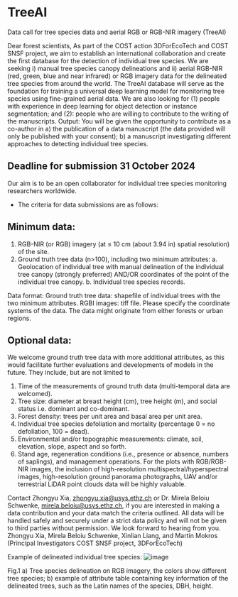 # TreeAI
Data call for tree species data and aerial RGB or RGB-NIR imagery (TreeAI)

Dear forest scientists,
As part of the COST action 3DForEcoTech and COST SNSF project, we aim to establish an international collaboration and create the first database for the detection of individual tree species. We are seeking i) manual tree species canopy delineations and ii) aerial RGB-NIR (red, green, blue and near infrared) or RGB imagery data for the delineated tree species from around the world. The TreeAI database will serve as the foundation for training a universal deep learning model for monitoring tree species using fine-grained aerial data. We are also looking for (1) people with experience in deep learning for object detection or instance segmentation; and (2): people who are willing to contribute to the writing of the manuscripts.
Output: You will be given the opportunity to contribute as a co-author in a) the publication of a data manuscript (the data provided will only be published with your consent); b) a manuscript investigating different approaches to detecting individual tree species.
## Deadline for submission 31 October 2024
Our aim is to be an open collaborator for individual tree species monitoring researchers worldwide.
* The criteria for data submissions are as follows:
## Minimum data:
1.	RGB-NIR (or RGB) imagery (at ≤ 10 cm (about 3.94 in) spatial resolution) of the site. 
2.	Ground truth tree data (n>100), including two minimum attributes: 
a.	Geolocation of individual tree with manual delineation of the individual tree canopy (strongly preferred) AND/OR coordinates of the point of the individual tree canopy. 
b.	Individual tree species records.

Data format: 
Ground truth tree data: shapefile of individual trees with the two minimum attributes. 
RGBI images: tiff file. Please specify the coordinate systems of the data. The data might originate from either forests or urban regions.

## Optional data:
We welcome ground truth tree data with more additional attributes, as this would facilitate further evaluations and developments of models in the future. They include, but are not limited to 
1.	Time of the measurements of ground truth data (multi-temporal data are welcomed).
2.	Tree size: diameter at breast height (cm), tree height (m), and social status i.e. dominant and co-dominant.
3.	 Forest density: trees per unit area and basal area per unit area. 
4.	Individual tree species defoliation and mortality (percentage 0 = no defoliation, 100 = dead).
5.	Environmental and/or topographic measurements: climate, soil, elevation, slope, aspect and so forth.
6.	Stand age, regeneration conditions (i.e., presence or absence, numbers of saplings), and management operations.
For the plots with RGB/RGB-NIR images, the inclusion of high-resolution multispectral/hyperspectral images, high-resolution ground panorama photographs, UAV and/or terrestrial LiDAR point clouds data will be highly valuable. 

Contact Zhongyu Xia, zhongyu.xia@usys.ethz.ch or Dr. Mirela Beloiu Schwenke, mirela.beloiu@usys.ethz.ch, if you are interested in making a data contribution and your data match the criteria outlined. All data will be handled safely and securely under a strict data policy and will not be given to third parties without permission. 
We look forward to hearing from you.
Zhongyu Xia, Mirela Beloiu Schwenke, Xinlian Liang, and Martin Mokros
(Principal Investigators COST SNSF project, 3DForEcoTech)

Example of delineated individual tree species:
 ![image](https://github.com/user-attachments/assets/4e4c158e-e5e8-4436-abcd-df105705d423)

Fig.1 a) Tree species delineation on RGB imagery, the colors show different tree species; b) example of attribute table containing key information of the delineated trees, such as the Latin names of the species, DBH, height.


